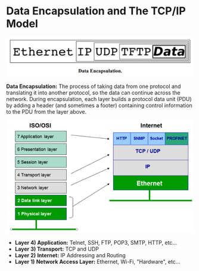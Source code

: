 # Data Encapsulation and The TCP/IP Model

![](../.gitbook/assets/encapsulation.PNG)

**Data Encapsulation:**  The process of taking data from one protocol and translating it into another protocol, so the data can continue across the network.   During encapsulation, each layer builds a protocol data unit \(PDU\) by adding a header \(and sometimes a footer\) containing control information to the PDU from the layer above.

![OSI vs TCP/IP](../.gitbook/assets/image%20%281%29.png)

* **Layer 4\) Application:** Telnet, SSH, FTP, POP3, SMTP, HTTP, etc...
* **Layer 3\) Transport:** TCP and UDP
* **Layer 2\)** **Internet:**  IP Addressing and Routing
* **Layer 1\)** **Network Access Layer:**  Ethernet, Wi-Fi, "Hardware", etc...



